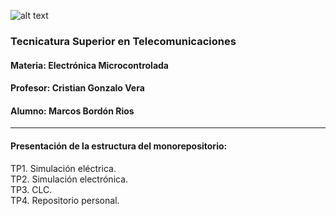 ![alt text](./z.%20Recursos/Imágenes/LogoEM.png)
### **Tecnicatura Superior en Telecomunicaciones**
#### **Materia: Electrónica Microcontrolada**
#### **Profesor: Cristian Gonzalo Vera**
#### **Alumno: Marcos Bordón Rios**
---
#### **Presentación de la estructura del monorepositorio:**
TP1. Simulación eléctrica.  
TP2. Simulación electrónica.  
TP3. CLC.  
TP4. Repositorio personal.